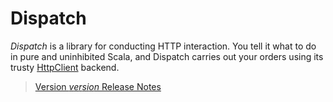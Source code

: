 Dispatch
========

*Dispatch* is a library for conducting HTTP interaction. You tell it
 what to do in pure and uninhibited Scala, and Dispatch carries out your
 orders using its trusty [HttpClient][hc] backend.

> [Version $version$ Release Notes]($version_link$)


[hc]: http://hc.apache.org/httpcomponents-client/


